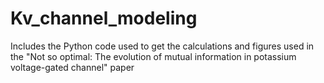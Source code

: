 # Kv_channel_modeling
Includes the Python code used to get the calculations and figures used in the "Not so optimal: The evolution of mutual information in potassium voltage-gated channel" paper
